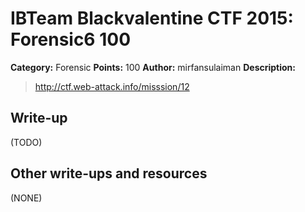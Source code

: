 # IBTeam Blackvalentine CTF 2015: Forensic6 100

**Category:** Forensic
**Points:** 100
**Author:** mirfansulaiman
**Description:** 

> http://ctf.web-attack.info/misssion/12

## Write-up

(TODO)

## Other write-ups and resources

(NONE)
